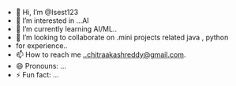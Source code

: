 - 👋 Hi, I’m @Isest123
- 👀 I’m interested in ...AI
- 🌱 I’m currently learning AI/ML..
- 💞️ I’m looking to collaborate on .mini projects related java , python
- for experience..
- 📫 How to reach me ..chitraakashreddy@gmail.com.
- 😄 Pronouns: ...
- ⚡ Fun fact: ...

<!---
Isest123/Isest123 is a ✨ special ✨ repository because its `README.md` (this file) appears on your GitHub profile.
You can click the Preview link to take a look at your changes.
--->

